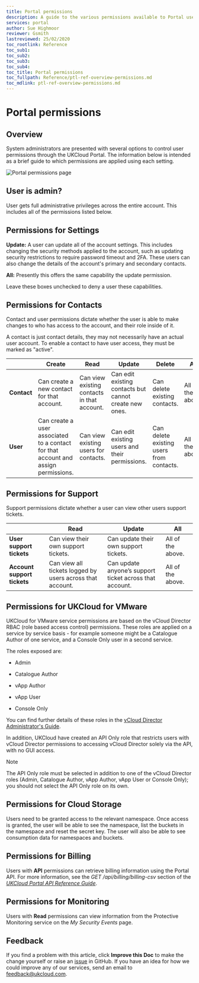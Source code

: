 ```yaml
---
title: Portal permissions
description: A guide to the various permissions available to Portal users and what behaviour they enable
services: portal
author: Sue Highmoor
reviewer: Gsmith
lastreviewed: 25/02/2020
toc_rootlink: Reference
toc_sub1:
toc_sub2:
toc_sub3:
toc_sub4:
toc_title: Portal permissions
toc_fullpath: Reference/ptl-ref-overview-permissions.md
toc_mdlink: ptl-ref-overview-permissions.md
---
```


# Portal permissions

## Overview

System administrators are presented with several options to control user permissions through the UKCloud Portal. The information below is intended as a brief guide to which permissions are applied using each setting.

![Portal permissions page](images/portal_permissions.png)

## User is admin?

User gets full administrative privileges across the entire account. This includes all of the permissions listed below.

## Permissions for Settings

**Update:** A user can update all of the account settings. This includes changing the security methods applied to the account, such as updating security restrictions to require password timeout and 2FA. These users can also change the details of the account's primary and secondary contacts.

**All:** Presently this offers the same capability the update permission.

Leave these boxes unchecked to deny a user these capabilities.

## Permissions for Contacts

Contact and user permissions dictate whether the user is able to make changes to who has access to the account, and their role inside of it.

A contact is just contact details, they may not necessarily have an actual user account. To enable a contact to have user access, they must be marked as "active".

&nbsp; | Create | Read | Update | Delete | All
------ | ------ | ---- | ------ | ------ | ---
**Contact** | Can create a new contact for that account. | Can view existing contacts in that account. | Can edit existing contacts but cannot create new ones. | Can delete existing contacts. | All of the above.
**User** | Can create a user associated to a contact for that account and assign permissions. | Can view existing users for contacts. | Can edit existing users and their permissions. | Can delete existing users from contacts. | All of the above.

## Permissions for Support

Support permissions dictate whether a user can view other users support tickets.

&nbsp; | Read | Update | All
------ | ---- | ------ | ---
**User support tickets** | Can view their own support tickets.| Can update their own support tickets. | All of the above.
**Account support tickets** | Can view all tickets logged by users across that account. | Can update anyone’s support ticket across that account. | All of the above.

## Permissions for UKCloud for VMware

UKCloud for VMware service permissions are based on the vCloud Director RBAC (role based access control) permissions. These roles are applied on a service by service basis - for example someone might be a Catalogue Author of one service, and a Console Only user in a second service.

The roles exposed are:

- Admin

- Catalogue Author

- vApp Author

- vApp User

- Console Only

You can find further details of these roles in the [vCloud Director Administrator's Guide](https://docs.vmware.com/en/vCloud-Director/9.7/com.vmware.vcloud.admin.doc/GUID-BC504F6B-3D38-4F25-AACF-ED584063754F.html).

In addition, UKCloud have created an API Only role that restricts users with vCloud Director permissions to accessing vCloud Director solely via the API, with no GUI access.

> [!NOTE]
> The API Only role must be selected in addition to one of the vCloud Director roles (Admin, Catalogue Author, vApp Author, vApp User or Console Only); you should not select the API Only role on its own.

## Permissions for Cloud Storage

Users need to be granted access to the relevant namespace. Once access is granted, the user will be able to see the namespace, list the buckets in the namespace and reset the secret key. The user will also be able to see consumption data for namespaces and buckets.

## Permissions for Billing

Users with **API** permissions can retrieve billing information using the Portal API. For more information, see the *GET /api/billing/billing-csv* section of the [*UKCloud Portal API Reference Guide*](ptl-ref-portal-api.md).

## Permissions for Monitoring

Users with **Read** permissions can view information from the Protective Monitoring service on the *My Security Events* page.

## Feedback

If you find a problem with this article, click **Improve this Doc** to make the change yourself or raise an [issue](https://github.com/UKCloud/documentation/issues) in GitHub. If you have an idea for how we could improve any of our services, send an email to <feedback@ukcloud.com>.
